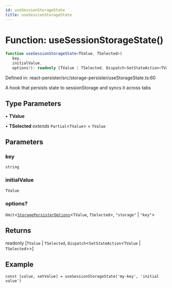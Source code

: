```yaml
---
id: useSessionStorageState
title: useSessionStorageState
---
```


<!-- DO NOT EDIT: this page is autogenerated from the type comments -->

# Function: useSessionStorageState()

```ts
function useSessionStorageState<TValue, TSelected>(
   key, 
   initialValue, 
   options?): readonly [TValue | TSelected, Dispatch<SetStateAction<TValue | TSelected>>]
```

Defined in: react-persister/src/storage-persister/useStorageState.ts:60

A hook that persists state to sessionStorage and syncs it across tabs

## Type Parameters

• **TValue**

• **TSelected** *extends* `Partial`\<`TValue`\> = `TValue`

## Parameters

### key

`string`

### initialValue

`TValue`

### options?

`Omit`\<[`StoragePersisterOptions`](../../interfaces/storagepersisteroptions.md)\<`TValue`, `TSelected`\>, `"storage"` \| `"key"`\>

## Returns

readonly \[`TValue` \| `TSelected`, `Dispatch`\<`SetStateAction`\<`TValue` \| `TSelected`\>\>\]

## Example

```tsx
const [value, setValue] = useSessionStorageState('my-key', 'initial value')
```

